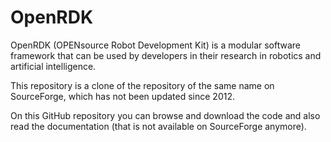 # OpenRDK

OpenRDK (OPENsource Robot Development Kit) is a modular software framework that can be used by developers in their research in robotics and artificial intelligence.

This repository is a clone of the repository of the same name on SourceForge, which has not been updated since 2012.

On this GitHub repository you can browse and download the code and also read the documentation (that is not available on SourceForge anymore).
